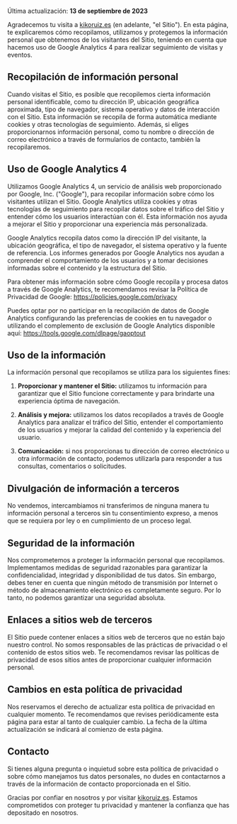 Última actualización: **13 de septiembre de 2023**

Agradecemos tu visita a [kikoruiz.es](kikoruiz.es) (en adelante, "el Sitio"). En esta página, te explicaremos cómo recopilamos, utilizamos y protegemos la información personal que obtenemos de los visitantes del Sitio, teniendo en cuenta que hacemos uso de Google Analytics 4 para realizar seguimiento de visitas y eventos.

## Recopilación de información personal

Cuando visitas el Sitio, es posible que recopilemos cierta información personal identificable, como tu dirección IP, ubicación geográfica aproximada, tipo de navegador, sistema operativo y datos de interacción con el Sitio. Esta información se recopila de forma automática mediante cookies y otras tecnologías de seguimiento. Además, si eliges proporcionarnos información personal, como tu nombre o dirección de correo electrónico a través de formularios de contacto, también la recopilaremos.

## Uso de Google Analytics 4

Utilizamos Google Analytics 4, un servicio de análisis web proporcionado por Google, Inc. ("Google"), para recopilar información sobre cómo los visitantes utilizan el Sitio. Google Analytics utiliza cookies y otras tecnologías de seguimiento para recopilar datos sobre el tráfico del Sitio y entender cómo los usuarios interactúan con él. Esta información nos ayuda a mejorar el Sitio y proporcionar una experiencia más personalizada.

Google Analytics recopila datos como la dirección IP del visitante, la ubicación geográfica, el tipo de navegador, el sistema operativo y la fuente de referencia. Los informes generados por Google Analytics nos ayudan a comprender el comportamiento de los usuarios y a tomar decisiones informadas sobre el contenido y la estructura del Sitio.

Para obtener más información sobre cómo Google recopila y procesa datos a través de Google Analytics, te recomendamos revisar la Política de Privacidad de Google: https://policies.google.com/privacy

Puedes optar por no participar en la recopilación de datos de Google Analytics configurando las preferencias de cookies en tu navegador o utilizando el complemento de exclusión de Google Analytics disponible aquí: https://tools.google.com/dlpage/gaoptout

## Uso de la información

La información personal que recopilamos se utiliza para los siguientes fines:

1. **Proporcionar y mantener el Sitio:** utilizamos tu información para garantizar que el Sitio funcione correctamente y para brindarte una experiencia óptima de navegación.

2. **Análisis y mejora:** utilizamos los datos recopilados a través de Google Analytics para analizar el tráfico del Sitio, entender el comportamiento de los usuarios y mejorar la calidad del contenido y la experiencia del usuario.

3. **Comunicación:** si nos proporcionas tu dirección de correo electrónico u otra información de contacto, podemos utilizarla para responder a tus consultas, comentarios o solicitudes.

## Divulgación de información a terceros

No vendemos, intercambiamos ni transferimos de ninguna manera tu información personal a terceros sin tu consentimiento expreso, a menos que se requiera por ley o en cumplimiento de un proceso legal.

## Seguridad de la información

Nos comprometemos a proteger la información personal que recopilamos. Implementamos medidas de seguridad razonables para garantizar la confidencialidad, integridad y disponibilidad de tus datos. Sin embargo, debes tener en cuenta que ningún método de transmisión por Internet o método de almacenamiento electrónico es completamente seguro. Por lo tanto, no podemos garantizar una seguridad absoluta.

## Enlaces a sitios web de terceros

El Sitio puede contener enlaces a sitios web de terceros que no están bajo nuestro control. No somos responsables de las prácticas de privacidad o el contenido de estos sitios web. Te recomendamos revisar las políticas de privacidad de esos sitios antes de proporcionar cualquier información personal.

## Cambios en esta política de privacidad

Nos reservamos el derecho de actualizar esta política de privacidad en cualquier momento. Te recomendamos que revises periódicamente esta página para estar al tanto de cualquier cambio. La fecha de la última actualización se indicará al comienzo de esta página.

## Contacto

Si tienes alguna pregunta o inquietud sobre esta política de privacidad o sobre cómo manejamos tus datos personales, no dudes en contactarnos a través de la información de contacto proporcionada en el Sitio.

Gracias por confiar en nosotros y por visitar [kikoruiz.es](kikoruiz.es). Estamos comprometidos con proteger tu privacidad y mantener la confianza que has depositado en nosotros.
